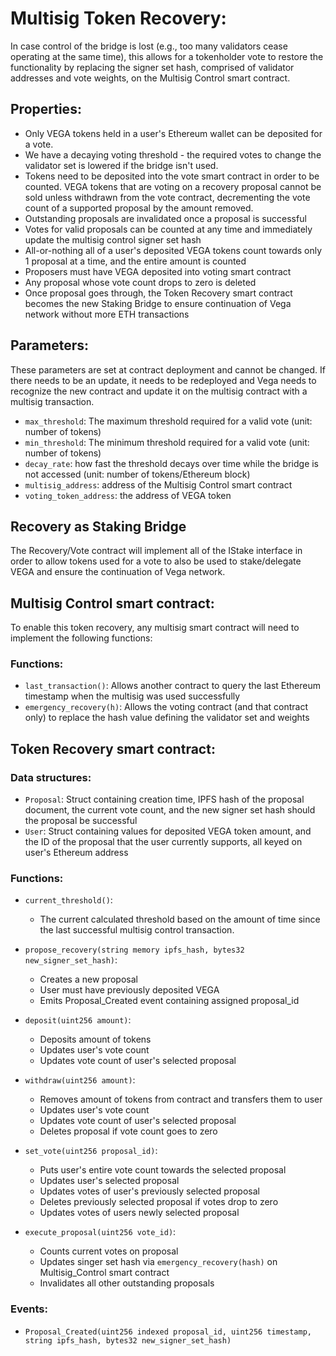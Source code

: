# Multisig Token Recovery:

In case control of the bridge is lost (e.g., too many validators cease operating at the same time), this allows for a tokenholder vote to restore the functionality by replacing the signer set hash, comprised of validator addresses and vote weights, on the Multisig Control smart contract.


## Properties:
- Only VEGA tokens held in a user's Ethereum wallet can be deposited for a vote.
- We have a decaying voting threshold - the required votes to change the validator set is lowered if the bridge isn't used.
- Tokens need to be deposited into the vote smart contract in order to be counted. VEGA tokens that are voting on a recovery proposal cannot be sold unless withdrawn from the vote contract, decrementing the vote count of a supported proposal by the amount removed.
- Outstanding proposals are invalidated once a proposal is successful
- Votes for valid proposals can be counted at any time and immediately update the multisig control signer set hash
- All-or-nothing all of a user's deposited VEGA tokens count towards only 1 proposal at a time, and the entire amount is counted
- Proposers must have VEGA deposited into voting smart contract
- Any proposal whose vote count drops to zero is deleted
- Once proposal goes through, the Token Recovery smart contract becomes the new Staking Bridge to ensure continuation of Vega network without more ETH transactions

## Parameters:
These parameters are set at contract deployment and cannot be changed. If there needs to be an update, it needs to be redeployed and Vega needs to recognize the new contract and update it on the multisig contract with a multisig transaction.

- `max_threshold`: The maximum threshold required for a valid vote (unit: number of tokens)
- `min_threshold`: The minimum threshold required for a valid vote (unit: number of tokens)
- `decay_rate`: how fast the threshold decays over time while the bridge is not accessed (unit: number of tokens/Ethereum block)
- `multisig_address`: address of the Multisig Control smart contract
- `voting_token_address`: the address of VEGA token
   
## Recovery as Staking Bridge
The Recovery/Vote contract will implement all of the IStake interface in order to allow tokens used for a vote to also be used to stake/delegate VEGA and ensure the continuation of Vega network.

## Multisig Control smart contract:
To enable this token recovery, any multisig smart contract will need to implement the following functions:

### Functions:
- `last_transaction()`:  Allows another contract to query the last Ethereum timestamp when
                the multisig was used successfully
- `emergency_recovery(h)`: Allows the voting contract (and that contract only) to replace
                the hash value defining the validator set and weights

## Token Recovery smart contract:

### Data structures:
- `Proposal`: Struct containing creation time, IPFS hash of the proposal document, the current vote count, and the new signer set hash should the proposal be successful
- `User`: Struct containing values for deposited VEGA token amount, and the ID of the proposal that the user currently supports, all keyed on user's Ethereum address

### Functions:

- `current_threshold()`: 
  - The current calculated threshold based on the amount of time since the last successful multisig control transaction.

- `propose_recovery(string memory ipfs_hash, bytes32 new_signer_set_hash)`:
  - Creates a new proposal
  - User must have previously deposited VEGA
  - Emits Proposal_Created event containing assigned proposal_id

- `deposit(uint256 amount)`:
  - Deposits amount of tokens
  - Updates user's vote count
  - Updates vote count of user's selected proposal

- `withdraw(uint256 amount)`:
  - Removes amount of tokens from contract and transfers them to user
  - Updates user's vote count
  - Updates vote count of user's selected proposal
  - Deletes proposal if vote count goes to zero

- `set_vote(uint256 proposal_id)`:
  - Puts user's entire vote count towards the selected proposal
  - Updates user's selected proposal
  - Updates votes of user's previously selected proposal
  - Deletes previously selected proposal if votes drop to zero
  - Updates votes of users newly selected proposal

- `execute_proposal(uint256 vote_id)`:
  - Counts current votes on proposal
  - Updates singer set hash via `emergency_recovery(hash)` on Multisig_Control smart contract
  - Invalidates all other outstanding proposals

### Events:
- `Proposal_Created(uint256 indexed proposal_id, uint256 timestamp, string ipfs_hash, bytes32 new_signer_set_hash)`


